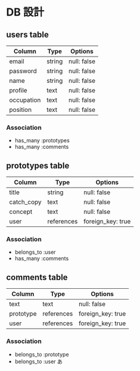 # DB 設計

## users table

| Column     | Type   | Options     |
| ---------- | ------ | ----------- |
| email      | string | null: false |
| password   | string | null: false |
| name       | string | null: false |
| profile    | text   | null: false |
| occupation | text   | null: false |
| position   | text   | null: false |

### Association

- has_many :prototypes
- has_many :comments

## prototypes table

| Column     | Type       | Options           |
| ---------- | ---------- | ----------------- |
| title      | string     | null: false       |
| catch_copy | text       | null: false       |
| concept    | text       | null: false       |
| user       | references | foreign_key: true |

### Association

- belongs_to :user
- has_many :comments

## comments table

| Column    | Type       | Options           |
| --------- | ---------- | ----------------- |
| text      | text       | null: false       |
| prototype | references | foreign_key: true |
| user      | references | foreign_key: true |

### Association

- belongs_to :prototype
- belongs_to :user
  あ
